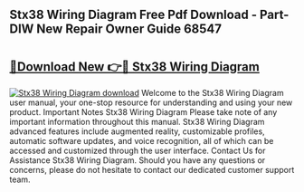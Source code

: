 ## Stx38 Wiring Diagram Free Pdf Download - Part-DIW New Repair Owner Guide 68547

# <h2><a href="http://dftka88.blite.top/?on=Stx38+Wiring+Diagram">🔗Download New 👉🔴 Stx38 Wiring Diagram</a></h2>

[![Stx38 Wiring Diagram download](https://i.imgur.com/lujVjoI.png)](http://dftka88.blite.top/?on=Stx38+Wiring+Diagram)
Welcome to the Stx38 Wiring Diagram user manual, your one-stop resource for understanding and using your new product. Important Notes Stx38 Wiring Diagram Please take note of any important information throughout this manual. Stx38 Wiring Diagram advanced features include augmented reality, customizable profiles, automatic software updates, and voice recognition, all of which can be accessed and customized through the user interface. Contact Us for Assistance Stx38 Wiring Diagram. Should you have any questions or concerns, please do not hesitate to contact our dedicated customer support team.

